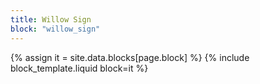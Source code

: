 ```yaml
---
title: Willow Sign
block: "willow_sign"
---
```


{% assign it = site.data.blocks[page.block] %}
{% include block_template.liquid block=it %}

